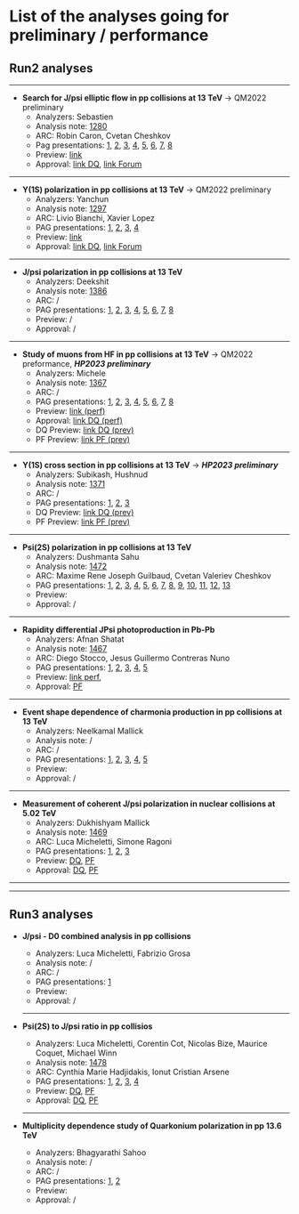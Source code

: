 # List of the analyses going for preliminary / performance

## Run2 analyses
---
- **Search for J/psi elliptic flow in pp collisions at 13 TeV** &rarr; QM2022 preliminary
  - Analyzers: Sebastien
  - Analysis note: [1280](https://alice-notes.web.cern.ch/node/1280)
  - ARC: Robin Caron, Cvetan Cheshkov
  - Pag presentations: [1](https://indico.cern.ch/event/1120287/contributions/4705881/attachments/2380577/4067501/SPerrin_Analyse_PAG_280122.pdf), [2](https://indico.cern.ch/event/1123891/contributions/4717911/attachments/2384522/4074934/SPerrin_Analyse_PAG_040222.pdf), [3](https://indico.cern.ch/event/1158338/contributions/4864257/attachments/2438860/4177447/SPerrin_Analyse_PAG_050522.pdf), [4](https://indico.cern.ch/event/1163512/contributions/4886548/attachments/2447913/4194710/SPerrin_Analyse_PAG_190522.pdf), [5](https://indico.cern.ch/event/1170512/contributions/4926359/attachments/2464535/4225992/SPerrin_Analyse_PAG_170622.pdf), [6](https://indico.cern.ch/event/1176351/contributions/4943443/attachments/2473520/4244050/SPerrin_Analyse_PAG_310622.pdf), [7](https://indico.cern.ch/event/1181580/contributions/4963630/attachments/2480510/4258077/SPerrin_Analyse_PAG_150722.pdf), [8](https://indico.cern.ch/event/1211135/)
  - Preview: [link](https://indico.cern.ch/event/1122791/contributions/4713989/attachments/2386370/4078594/SPerrin_PWG_082222.pdf)
  - Approval: [link DQ](https://indico.cern.ch/event/1123657/contributions/4757398/attachments/2403669/4111306/SPerrin_PWG_080322.pdf), [link Forum](https://indico.cern.ch/event/1135462/contributions/4766973/attachments/2402443/4127170/SPerrin_PF_200322.pdf)
 
---

- **Y(1S) polarization in pp collisions at 13 TeV** &rarr; QM2022 preliminary
  - Analyzers: Yanchun
  - Analysis note: [1297](https://alice-notes.web.cern.ch/node/1297)
  - ARC: Livio Bianchi, Xavier Lopez
  - PAG presentations: [1](https://indico.cern.ch/event/1106532/contributions/4659662/attachments/2367201/4042653/dPAG20211217.pdf), [2](https://indico.cern.ch/event/1123891/contributions/4721504/attachments/2384694/4075402/dPAG20220204.pdf), [3](https://indico.cern.ch/event/1133107/contributions/4756039/attachments/2397690/4099940/dPAG20220225.pdf), [4](https://indico.cern.ch/event/1299812/contributions/5464977/attachments/2672169/4632445/dPAG20230623.pdf)
  - Preview: [link](https://indico.cern.ch/event/1122791/contributions/4713990/attachments/2387100/4079886/dYD20220208_DQPre.pdf)
  - Approval: [link DQ](https://indico.cern.ch/event/1123657/contributions/4757399/attachments/2403875/4111738/dYD20220308_DQApproval.pdf), [link Forum](https://indico.cern.ch/event/1135462/contributions/4766974/attachments/2402446/4127119/dYD20220322_PFApproval_final.pdf)
 
---

- **J/psi polarization in pp collisions at 13 TeV**
  - Analyzers: Deekshit
  - Analysis note: [1386](https://alice-notes.web.cern.ch/node/1386)
  - ARC: /
  - PAG presentations: [1](https://indico.cern.ch/event/1106532/contributions/4655204/attachments/2367115/4042226/Alice_PAG_update.pdf), [2](https://indico.cern.ch/event/1118278/contributions/4695981/attachments/2376679/4060039/alice_update21jan2022odp.pdf), [3](https://indico.cern.ch/event/1170512/contributions/4916436/attachments/2464504/4225937/PAG_DQ17june2022.pdf), [4](https://indico.cern.ch/event/1264110/contributions/5309205/attachments/2608774/4506675/alice_PAG_10march.pdf), [5](https://indico.cern.ch/event/1266916/contributions/5320115/attachments/2613450/4516121/alice_PAG_17march.pdf), [6](https://indico.cern.ch/event/1269129/contributions/5330421/attachments/2617410/4524400/Alice_PAG_24March.pdf), [7](https://indico.cern.ch/event/1289545/contributions/5422265/attachments/2654409/4596711/PAG_DQ26may2023.pdf), [8](https://indico.cern.ch/event/1328462/contributions/5594416/attachments/2720009/4725335/PWG_DQ_22september.pdf)
  - Preview: /
  - Approval: /
 
---

- **Study of muons from HF in pp collisions at 13 TeV** &rarr; QM2022 preformance, ***HP2023 preliminary***
  - Analyzers: Michele
  - Analysis note: [1367](https://alice-notes.web.cern.ch/node/1367)
  - ARC: /
  - PAG presentations: [1](https://indico.cern.ch/event/1120287/contributions/4709981/attachments/2380590/4067511/PAG_Update.pdf), [2](https://indico.cern.ch/event/1133107/contributions/4754331/attachments/2397669/4099900/MPennisi_PAG_meeting_25_02.pdf), [3](https://indico.cern.ch/event/1158338/contributions/4864039/attachments/2438863/4177454/PAG_Meeting_MPennisi_6_05_2022.pdf), [4](https://indico.cern.ch/event/1180174/contributions/4956606/attachments/2477171/4251720/MPennisi_PAG_meeting_8_07.pdf.pdf), [5](https://indico.cern.ch/event/1229959/contributions/5175723/attachments/2563941/4419848/Presentazioni%20Pag%209_12.pdf), [6](https://indico.cern.ch/event/1240482/contributions/5214801/attachments/2575267/4440562/MPennisi_PAG_meeting_13_01_23.pdf), [7](https://indico.cern.ch/event/1249202/contributions/5253442/attachments/2587333/4463982/MPennisi_PAG_meeting_3_02_23.pdf), [8](https://indico.cern.ch/event/1289545/contributions/5423002/attachments/2654545/4596989/Pag%20Meeting%2026_5_23.pdf)
  - Preview: [link (perf)](https://indico.cern.ch/event/1122791/contributions/4714006/attachments/2386621/4078958/MPennisi_DQ_meeting.pdf)
  - Approval: [link DQ (perf)](https://indico.cern.ch/event/1123657/contributions/4757400/attachments/2403714/4111406/DQMeeting_MPennisi_8_03_2022.pdf)
  - DQ Preview: [link DQ (prev)](https://indico.cern.ch/event/1253027/contributions/5263689/attachments/2593370/4476019/MPennisi_PWG_preview_14_02.pdf)
  - PF Preview: [link PF (prev)](https://indico.cern.ch/event/1253172/contributions/5269471/attachments/2592409/4486103/MPennisi_PF_preview_23_02.pdf)
 
---

- **Y(1S) cross section in pp collisions at 13 TeV** &rarr; ***HP2023 preliminary***
  - Analyzers: Subikash, Hushnud
  - Analysis note: [1371](https://alice-notes.web.cern.ch/node/1371)
  - ARC: /
  - PAG presentations: [1](https://indico.cern.ch/event/1127549/contributions/4733104/attachments/2389551/4084669/PAG_Meeting_Feb11_2022.pdf), [2](https://indico.cern.ch/event/1216249/contributions/5116088/attachments/2537397/4367288/DQ_Upsilon_update_28_10_22-1.pdf), [3](https://indico.cern.ch/event/1249202/contributions/5249539/attachments/2587847/4465043/DQ_upsilon_03022023.pdf)
  - DQ Preview: [link DQ (prev)](https://indico.cern.ch/event/1253027/contributions/5263683/attachments/2593410/4476102/DQ_preview_14_02_2023.pdf)
  - PF Preview: [link PF (prev)](https://indico.cern.ch/event/1253172/contributions/5269473/attachments/2592410/4486525/PF_preview_23_02_2023.pdf)

---

- **Psi(2S) polarization in pp collisions at 13 TeV**
  - Analyzers: Dushmanta Sahu
  - Analysis note: [1472](https://alice-notes.web.cern.ch/node/1472)
  - ARC: Maxime Rene Joseph Guilbaud, Cvetan Valeriev Cheshkov
  - PAG presentations: [1](https://indico.cern.ch/event/1129819/contributions/4745536/attachments/2393691/4092405/Dushmanta-PAG-18Feb2022.pdf), [2](https://indico.cern.ch/event/1176351/contributions/4940901/attachments/2473675/4244281/Dushmanta-PAG-1July2022.pdf), [3](https://indico.cern.ch/event/1209003/contributions/5084004/attachments/2523996/4340629/Dushmanta-PAG-7-10-22.pdf), [4](https://indico.cern.ch/event/1227320/contributions/5164003/attachments/2559161/4410543/Dushmanta-PAG-2-12-2022.pdf), [5](https://indico.cern.ch/event/1243521/contributions/5225883/attachments/2579153/4447955/Dushmanta-PAG-20-01-2023.pdf), [6](https://indico.cern.ch/event/1249202/contributions/5248566/attachments/2587285/4463919/PAGQQ2mumu03Feb2023_Neelkamal.pdf), [7](https://indico.cern.ch/event/1258435/contributions/5294573/attachments/2604004/4497028/Dushmanta-PAG-3-03-2023.pdf), [8](https://indico.cern.ch/event/1277891/contributions/5367738/attachments/2632891/4554070/Dushmanta-PAG-21-04-2023.pdf), [9](https://indico.cern.ch/event/1285230/contributions/5400689/attachments/2646201/4580476/Dushmanta-12-05-2023.pdf), [10](https://indico.cern.ch/event/1292689/contributions/5432587/attachments/2658297/4604200/Dushmanta-PAG-2-6-2023.pdf), [11](https://indico.cern.ch/event/1302302/contributions/5475474/attachments/2676392/4641798/Dushmanta-30-06-2023.pdf), [12](https://indico.cern.ch/event/1309681/contributions/5508969/attachments/2688337/4664521/Dushmanta-21-07-2023.pdf), [13](https://indico.cern.ch/event/1328462/contributions/5591137/attachments/2719960/4725255/Dushmanta-22-09-2023.pdf)
  - Preview: 
  - Approval: /

---

- **Rapidity differential JPsi photoproduction in Pb-Pb**
  - Analyzers: Afnan Shatat
  - Analysis note: [1467](https://alice-notes.web.cern.ch/node/1467)
  - ARC: Diego Stocco, Jesus Guillermo Contreras Nuno
  - PAG presentations: [1](https://indico.cern.ch/event/1170512/contributions/4916423/attachments/2464364/4226099/SHATAT_PAG_17June22.pdf), [2](https://indico.cern.ch/event/1225575/contributions/5155598/attachments/2554293/4401635/PAG_SHATAT_25Nov22-1.pdf), [3](https://indico.cern.ch/event/1258435/contributions/5285926/attachments/2603974/4496978/PAG_SHATAT_3March2023.pdf), [4](https://indico.cern.ch/event/1292689/contributions/5433132/attachments/2658331/4604602/PAG_SHATAT_2June2023-1.pdf), [5](https://indico.cern.ch/event/1304100/contributions/5488749/attachments/2680333/4649449/SHATAT_PAG_7July2023_indico.pdf)
  - Preview: [link perf](https://indico.cern.ch/event/1253027/contributions/5263694/attachments/2593567/4476375/SHATAT_HP_DQPrev.pdf), 
  - Approval: [PF](https://indico.cern.ch/event/1298846/contributions/5461681/attachments/2674154/4636581/SHATAT_DQPreview_2023full.pdf)

---

- **Event shape dependence of charmonia production in pp collisions at 13 TeV**
  - Analyzers: Neelkamal Mallick
  - Analysis note: /
  - ARC: /
  - PAG presentations: [1](https://indico.cern.ch/event/1170512/contributions/4923715/attachments/2464546/4226011/PAGQQ2mumu17June2022_Neelkamal.pdf), [2](https://indico.cern.ch/event/1209003/contributions/5086021/attachments/2524217/4341041/Neelkamal_PAGQQ2mumu07Oct2022.pdf), [3](https://indico.cern.ch/event/1232083/contributions/5183615/attachments/2568667/4428942/PAGQQ2mumu16Dec2022.pdf), [4](https://indico.cern.ch/event/1254899/contributions/5276497/attachments/2595392/4480001/PAGQQ2mumu17Feb2023_Neelkamal.pdf), [5](https://indico.cern.ch/event/1306767/contributions/5496894/attachments/2684272/4656924/PAGQQ2mumu14July2023_Neelkamal.pdf)
  - Preview:
  - Approval: /

---

- **Measurement of coherent J/psi polarization in nuclear collisions at 5.02 TeV**
  - Analyzers: Dukhishyam Mallick
  - Analysis note: [1469](https://alice-notes.web.cern.ch/node/1469)
  - ARC: Luca Micheletti, Simone Ragoni
  - PAG presentations: [1](https://indico.cern.ch/event/1254899/contributions/5276730/attachments/2595369/4479961/Coherent_Jpsi_polarisation_PAG_170223.pdf), [2](https://indico.cern.ch/event/1276537/contributions/5361627/attachments/2628928/4546668/Presentation_MCstudy_PhotoProducedJpsi_PAG140423.pdf), [3](https://indico.cern.ch/event/1289545/contributions/5423001/attachments/2654411/4596716/Update_Systematic_study_May26_2023.pdf)
  - Preview: [DQ](https://indico.cern.ch/event/1298846/contributions/5461682/attachments/2674213/4636720/PWGDQ_preview_27June2023.pdf), [PF](https://indico.cern.ch/event/1299305/contributions/5474134/attachments/2680172/4649502/Physics_Forum_Preview_July2023.pdf)
  - Approval: [DQ](https://indico.cern.ch/event/1309455/contributions/5507842/attachments/2689718/4667272/DQ_approval_Presentation_slide_25july2023.pdf), [PF](https://indico.cern.ch/event/1310105/contributions/5510886/attachments/2695015/4677157/PF_approval_07082023_Presentation.pdf)

 ---
 ---
 ## Run3 analyses

- **J/psi - D0 combined analysis in pp collisions**
  - Analyzers: Luca Micheletti, Fabrizio Grosa
  - Analysis note: /
  - ARC: /
  - PAG presentations: [1](https://indico.cern.ch/event/1299812/contributions/5464967/attachments/2672161/4632641/jpsi_D0.pdf)
  - Preview:
  - Approval: /

  ---

- **Psi(2S) to J/psi ratio in pp collisios**
  - Analyzers: Luca Micheletti, Corentin Cot, Nicolas Bize, Maurice Coquet, Michael Winn
  - Analysis note: [1478](https://alice-notes.web.cern.ch/node/1478)
  - ARC: Cynthia Marie Hadjidakis, Ionut Cristian Arsene
  - PAG presentations: [1](https://indico.cern.ch/event/1299812/contributions/5464980/attachments/2672223/4632580/psi2s_over_jpsi_run3_23_06_23.pdf), [2](https://indico.cern.ch/event/1306767/contributions/5501036/attachments/2684316/4657008/psi2s_over_jpsi_run3_14_07_23.pdf), [3](https://indico.cern.ch/event/1311704/contributions/5517701/attachments/2691839/4671386/psi2s_over_jpsi_run3_28_07_23.pdf), [4](https://indico.cern.ch/event/1315523/contributions/5533357/attachments/2697157/4681005/psi2s_over_jpsi_run3_11_08_23.pdf)
  - Preview: [DQ](https://indico.cern.ch/event/1298844/contributions/5461698/attachments/2673448/4635213/DQ_preview_psi2s_over_jpsi_run3_25_06_23.pdf), [PF](https://indico.cern.ch/event/1299305/contributions/5474162/attachments/2685524/4659298/PF_preview_psi2s_over_jpsi_run3_14_07_23.pdf)
  - Approval: [DQ](https://indico.cern.ch/event/1309455/contributions/5507781/attachments/2689996/4667843/DQ_approval_psi2s_over_jpsi_run3_25_07_23.pdf), [PF](https://indico.cern.ch/event/1310105/contributions/5510850/attachments/2695779/4678553/PF_approval_psi2s_over_jpsi_run3_08_08_23.pdf)
 
  ---

- **Multiplicity dependence study of Quarkonium polarization in pp 13.6 TeV**
  - Analyzers:  Bhagyarathi Sahoo
  - Analysis note: /
  - ARC: /
  - PAG presentations: [1](https://indico.cern.ch/event/1304100/contributions/5487894/attachments/2680254/4649280/BhagyarathiSahoo-07-07-2023.pdf), [2](https://indico.cern.ch/event/1306767/contributions/5496890/attachments/2682293/4653179/BhagyarathiSahoo-07-07-2023.pdf)
  - Preview:
  - Approval: /
